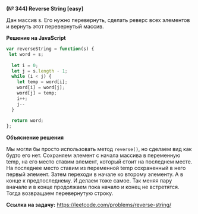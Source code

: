 **(№ 344) Reverse String [easy]**

Дан массив s. Его нужно перевернуть, сделать реверс всех элементов и вернуть этот перевернутый массив.

**Решение на JavaScript**

```javascript
var reverseString = function(s) {
 let word = s;
  
  let i = 0;
  let j = s.length - 1;
  while (i < j) {
    let temp = word[i];
    word[i] = word[j];
    word[j] = temp;
    i++;
    j--
  }
  
  return word;
};
```

**Объяснение решения**

Мы могли бы просто использовать метод `reverse()`, но сделаем вид как будто его нет. Сохраняем элемент с начала массива в переменную temp, на его место ставим элемент, который стоит на последнем месте. На последнее место ставим из переменной temp сохраненный в него первый элемент. Затем переходи в начале ко второму элементу. А в конце к предпоследнему. И делаем тоже самое. Так меняя пару вначале и в конце продолжаем пока начало и конец не встретятся. Тогда возвращаем перевернутую строку.

**Ссылка на задачу:** https://leetcode.com/problems/reverse-string/